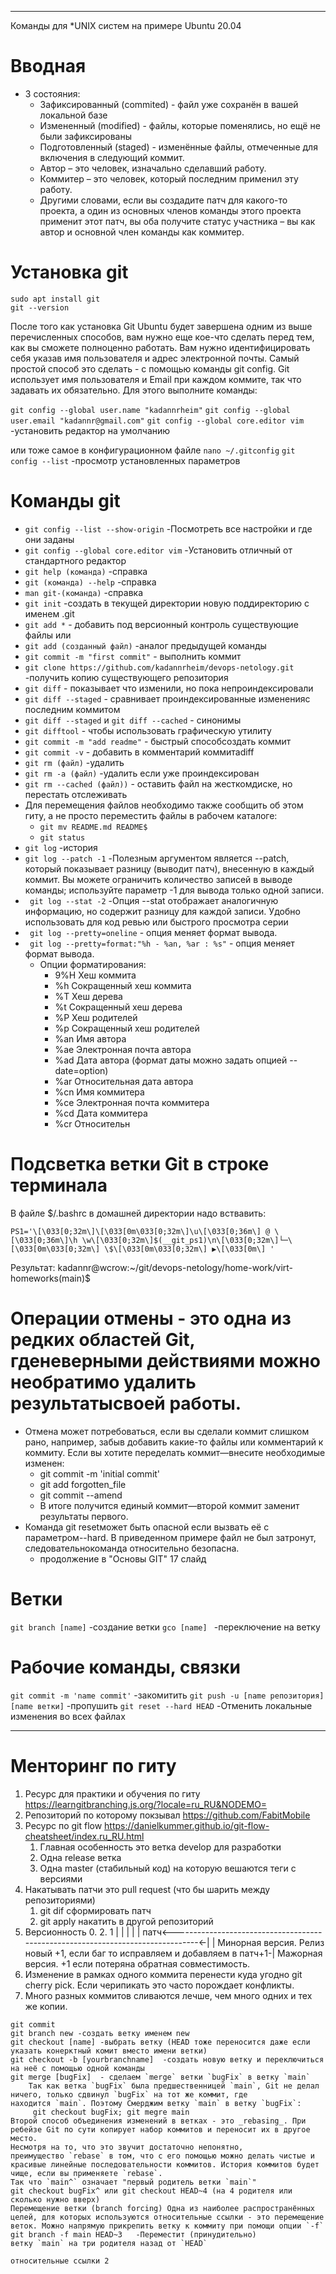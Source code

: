 



----
Команды для *UNIX систем на примере Ubuntu 20.04
# Вводная
* 3 состояния:
  * Зафиксированный (commited) - файл уже сохранён в вашей локальной базе
  * Измененный (modified) - файлы, которые поменялись, но ещё не были зафиксированы
  * Подготовленный (staged) - изменённые файлы, отмеченные для включения в следующий коммит.
  * Автор – это человек, изначально сделавший работу. 
  * Коммитер – это человек, который последним применил эту работу.
  * Другими словами, если вы создадите патч для какого-то проекта, а один из основных членов команды этого проекта применит этот патч, вы оба получите статус участника – вы как автор и основной член команды как коммитер. 

# Установка git
```
sudo apt install git
git --version
```
После того как установка Git Ubuntu будет завершена одним из выше перечисленных способов, вам нужно еще кое-что сделать перед тем, как вы сможете полноценно работать. Вам нужно идентифицировать себя указав имя пользователя и адрес электронной почты.
Самый простой способ это сделать - с помощью команды git config. Git использует имя пользователя и Email при каждом коммите, так что задавать их обязательно. Для этого выполните команды:

`git config --global user.name "kadannrheim"`
`git config --global user.email "kadannr@gmail.com"`
`git config --global core.editor vim` -установить редактор на умолчанию

или
тоже самое в конфигурационном файле `nano ~/.gitconfig`
`git config --list` -просмотр установленных параметров

# Команды git
- `git config --list --show-origin` -Посмотреть все настройки и где они заданы
- `git config --global core.editor vim` -Установить отличный от стандартного редактор
- `git help (команда)` -справка
- `git (команда) --help` -справка
- `man git-(команда)` -справка
- `git init` -создать в текущей директории новую поддиректорию с именем .git
- `git add *` - добавить под версионный контроль существующие файлы 
или
- `git add (созданный файл)` -аналог предыдущей команды
- `git commit -m "first commit"` - выполнить коммит
- `git clone https://github.com/kadannrheim/devops-netology.git` -получить копию существующего репозитория
- `git diff` - показывает что изменили, но пока непроиндексировали
- `git diff --staged` - сравнивает проиндексированные измененияс последним коммитом
- `git diff --staged`  и `git diff --cached` - синонимы
- `git difftool` - чтобы использовать графическую утилиту
- `git commit -m "add readme"` - быстрый способсоздать коммит
- `git commit -v` - добавить в комментарий коммитаdiff
- `git rm (файл)` -удалить
- `git rm -а (файл)` -удалить если уже проиндексирован
- `git rm --cached (файл))`  - оставить файл на жесткомдиске, но перестать отслеживать
- Для перемещения файлов необходимо также сообщить об этом гиту, а не просто переместить файлы в рабочем каталоге:
  - `git mv README.md README$`
  - `git status`
- `git log` -история
-  `git log --patch -1` -Полезным аргументом является --patch, который показывает разницу (выводит патч), внесенную в каждый коммит. Вы можете ограничить количество записей в выводе команды; используйте параметр -1 для вывода только одной записи.
-  ` git log --stat -2` -Опция --stat отображает аналогичную информацию, но содержит разницу для каждой записи. Удобно использовать для код ревью или быстрого просмотра серии 
-  ` git log --pretty=oneline` - опция меняет формат вывода. 
-  ` git log --pretty=format:"%h - %an, %ar : %s"` - опция меняет формат вывода. 
   -  Опции форматирования:
      -  9%H    Хеш коммита
      -  %h    Сокращенный хеш коммита
      -  %T    Хеш дерева
      -  %t     Сокращенный хеш дерева
      -  %P    Хеш родителей
      -  %p    Сокращенный хеш родителей
      -  %an  Имя автора
      -  %ae  Электронная почта автора
      -  %ad  Дата автора (формат даты можно задать опцией --date=option)
      -  %ar   Относительная дата автора
      -  %cn  Имя коммитера
      -  %ce  Электронная почта коммитера
      -  %cd  Дата коммитера
      -  %cr   Относительн

# Подсветка ветки Git в строке терминала
В файле $/.bashrc в домашней директории надо вствавить:
```
PS1='\[\033[0;32m\]\[\033[0m\033[0;32m\]\u\[\033[0;36m\] @ \[\033[0;36m\]\h \w\[\033[0;32m\]$(__git_ps1)\n\[\033[0;32m\]└─\[\033[0m\033[0;32m\] \$\[\033[0m\033[0;32m\] ▶\[\033[0m\] '
```
Результат:
kadannr@wcrow:~/git/devops-netology/home-work/virt-homeworks(main)$

# Операции отмены - это одна из редких областей Git, гденеверными действиями можно необратимо удалить результатысвоей работы.
- Отмена может потребоваться, если вы сделали коммит слишком рано, например, забыв добавить какие-то файлы или комментарий к коммиту. Если вы хотите переделать коммит—внесите необходимые изменен:
  - git commit -m 'initial commit'
  - git add forgotten_file
  - git commit --amend
  - В итоге получится единый коммит—второй коммит заменит результаты первого.
- Команда git resetможет быть опасной если вызвать её с параметром--hard. В приведенном примере файл не был затронут, следовательнокоманда относительно безопасна.
  - продолжение в "Основы GIT" 17 слайд

# Ветки
`git branch [name]` -создание ветки
`gco [name] ` -переключение на ветку

# Рабочие команды, связки
`git commit -m 'name commit'` -закомитить
`git push -u [name репозитория] [name ветки]` -пропушить
`git reset --hard HEAD` -Отменить локальные изменения во всех файлах

----
# Менторинг по гиту
1. Ресурс для практики и обучения по гиту https://learngitbranching.js.org/?locale=ru_RU&NODEMO=
2. Репозиторий по которому покзывал https://github.com/FabitMobile
3. Ресурс по git flow https://danielkummer.github.io/git-flow-cheatsheet/index.ru_RU.html
	1. Главная особенность это ветка develop для разработки
	2. Одна release ветка
	3. Одна master (стабильный код) на которую вешаются теги с версиями 
4. Накатывать патчи это pull request (что бы шарить между репозиториями)
	1. git dif сформировать патч 
	2. git apply накатить в другой репозиторий
5. Версионность 0. 2. 1
                            |   |    |
                            |   |    патч<--------------------------------------------------------------------------------<-|
                            |   Минорная версия. Релиз новый +1, если баг то исправляем и добавляем в патч+1-|
                            Мажорная версия. +1 если потеряна обратная совместимость.  
6. Изменение в рамках одного коммита перенести куда угодно git cherry pick. Если черипикать это часто порождает конфликты.
7. Много разных коммитов сливаются лечше, чем много одних и тех же копии.

```
git commit
git branch new -создать ветку именем new
git checkout [name] -выбрать ветку (HEAD тоже переносится даже если указать конерктный комит вместо имени ветки)
git checkout -b [yourbranchname]  -создать новую ветку и переключиться на неё с помощью одной команды
git merge [bugFix]  - сделаем `merge` ветки `bugFix` в ветку `main`
	Так как ветка `bugFix` была предшественницей `main`, Git не делал ничего, только сдвинул `bugFix` на тот же коммит, где находится `main`. Поэтому Смерджим ветку `main` в ветку `bugFix`:
	 git checkout bugFix; git megre main
Второй способ объединения изменений в ветках - это _rebasing_. При ребейзе Git по сути копирует набор коммитов и переносит их в другое место.
Несмотря на то, что это звучит достаточно непонятно, преимущество `rebase` в том, что c его помощью можно делать чистые и красивые линейные последовательности коммитов. История коммитов будет чище, если вы применяете `rebase`.
Так что `main^` означает "первый родитель ветки `main`" 
git checkout bugFix^ или git checkout HEAD~4 (на 4 родителя или сколько нужно вверх)
Перемещение ветки (branch forcing) Одна из наиболее распространённых целей, для которых используются относительные ссылки - это перемещение веток. Можно напрямую прикрепить ветку к коммиту при помощи опции `-f`
git branch -f main HEAD~3   -Переместит (принудительно) ветку `main` на три родителя назад от `HEAD`

относительные ссылки 2
```

